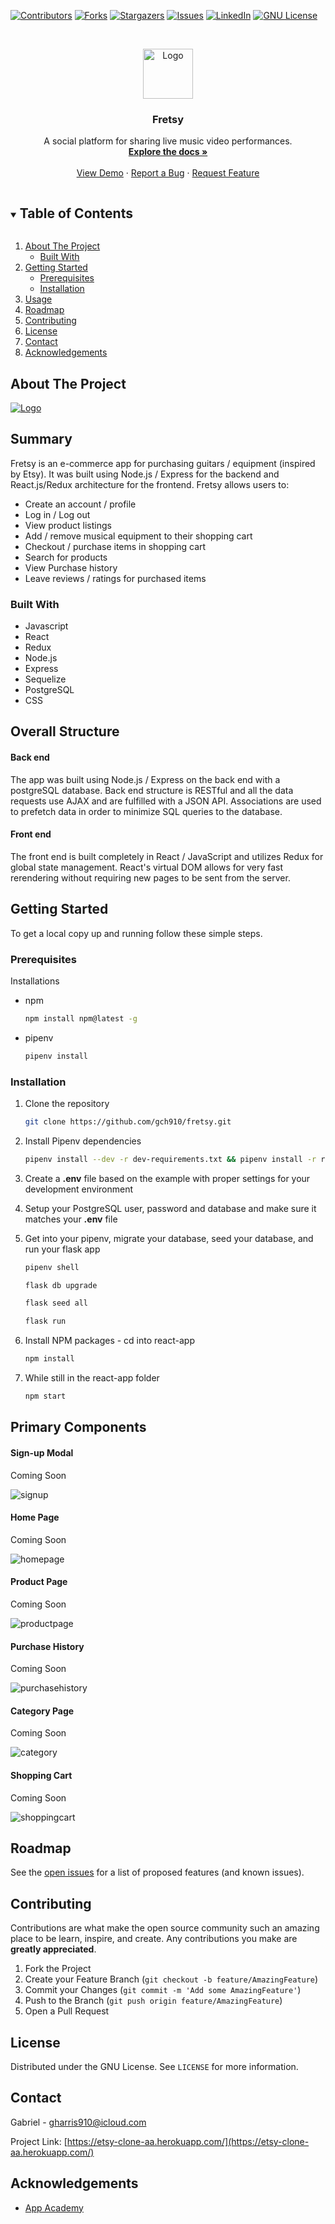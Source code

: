 [![Contributors][contributors-shield]][contributors-url]
[![Forks][forks-shield]][forks-url]
[![Stargazers][stars-shield]][stars-url]
[![Issues][issues-shield]][issues-url]
[![LinkedIn][linkedin-shield]][linkedin-url-gabriel]
[![GNU License][license-shield]][license-url]


<br />
<p align="center">
  <a href="https://etsy-clone-aa.herokuapp.com/">
    <img src="favicon.png" alt="Logo" width="80" height="80">
  </a>

  <h3 align="center">Fretsy</h3>

  <p align="center">
     A social platform for sharing live music video performances.
    <br />
    <a href="https://github.com/gch910/fretsy"><strong>Explore the docs »</strong></a>
    <br />
    <br />
    <a href="https://github.com/gch910/fretsy">View Demo</a>
    ·
    <a href="https://github.com/gch910/fretsy/issues">Report a Bug</a>
    ·
    <a href="https://github.com/gch910/fretsy/issues">Request Feature</a>
  </p>
</p>

<!-- TABLE OF CONTENTS -->
<details open="open">
  <summary><h2 style="display: inline-block">Table of Contents</h2></summary>
  <ol>
    <li>
      <a href="#about-the-project">About The Project</a>
      <ul>
        <li><a href="#built-with">Built With</a></li>
      </ul>
    </li>
    <li>
      <a href="#getting-started">Getting Started</a>
      <ul>
        <li><a href="#prerequisites">Prerequisites</a></li>
        <li><a href="#installation">Installation</a></li>
      </ul>
    </li>
    <li><a href="#usage">Usage</a></li>
    <li><a href="#roadmap">Roadmap</a></li>
    <li><a href="#contributing">Contributing</a></li>
    <li><a href="#license">License</a></li>
    <li><a href="#contact">Contact</a></li>
    <li><a href="#acknowledgements">Acknowledgements</a></li>
  </ol>
</details>

<!-- ABOUT THE PROJECT -->

## About The Project

<a href="https://etsy-clone-aa.herokuapp.com/">
  <img src="https://i.gyazo.com/f195070017f46cca1ceaa0c51d428bf9.jpg" alt="Logo" >
</a>

## Summary

Fretsy is an e-commerce app for purchasing guitars / equipment (inspired by Etsy).  It was built using Node.js / Express for the backend and React.js/Redux architecture for the frontend. Fretsy allows users to:

- Create an account / profile
- Log in / Log out
- View product listings
- Add / remove musical equipment to their shopping cart
- Checkout / purchase items in shopping cart
- Search for products
- View Purchase history
- Leave reviews / ratings for purchased items

### Built With

- Javascript
- React
- Redux
- Node.js
- Express
- Sequelize
- PostgreSQL
- CSS

## Overall Structure

#### Back end
The app was built using Node.js / Express on the back end with a postgreSQL database. Back end structure is RESTful and all the data requests use AJAX and are fulfilled with a JSON API. Associations are used to prefetch data in order to minimize SQL queries to the database.

#### Front end
The front end is built completely in React / JavaScript and utilizes Redux for global state management. React's virtual DOM allows for very fast rerendering without requiring new pages to be sent from the server.


<!-- GETTING STARTED -->

## Getting Started

To get a local copy up and running follow these simple steps.

### Prerequisites

Installations

- npm

  ```sh
  npm install npm@latest -g
  ```

- pipenv

  ```sh
  pipenv install
  ```

### Installation

1. Clone the repository

   ```sh
   git clone https://github.com/gch910/fretsy.git

   ```

2. Install Pipenv dependencies

   ```sh
   pipenv install --dev -r dev-requirements.txt && pipenv install -r requirements.txt
   ```

3. Create a **.env** file based on the example with proper settings for your
   development environment
4. Setup your PostgreSQL user, password and database and make sure it matches your **.env** file

5. Get into your pipenv, migrate your database, seed your database, and run your flask app

   ```bash
   pipenv shell
   ```

   ```bash
   flask db upgrade
   ```

   ```bash
   flask seed all
   ```

   ```bash
   flask run
   ```

6. Install NPM packages - cd into react-app

   ```sh
   npm install
   ```

7. While still in the react-app folder
   ```sh
   npm start
   ```

## Primary Components


#### Sign-up Modal
Coming Soon

![signup]


#### Home Page
Coming Soon 

![homepage]

#### Product Page
Coming Soon

![productpage]

#### Purchase History
Coming Soon

![purchasehistory]

#### Category Page
Coming Soon

![category]

#### Shopping Cart
Coming Soon

![shoppingcart]

<!-- ROADMAP -->

## Roadmap

See the [open issues](https://github.com/gch910/fretsy/issues) for a list of proposed features (and known issues).

<!-- CONTRIBUTING -->

## Contributing

Contributions are what make the open source community such an amazing place to be learn, inspire, and create. Any contributions you make are **greatly appreciated**.

1. Fork the Project
2. Create your Feature Branch (`git checkout -b feature/AmazingFeature`)
3. Commit your Changes (`git commit -m 'Add some AmazingFeature'`)
4. Push to the Branch (`git push origin feature/AmazingFeature`)
5. Open a Pull Request

<!-- LICENSE -->

## License

Distributed under the GNU License. See `LICENSE` for more information.

<!-- CONTACT -->

## Contact

Gabriel - gharris910@icloud.com 

Project Link: [https://etsy-clone-aa.herokuapp.com/](https://etsy-clone-aa.herokuapp.com/)

<!-- ACKNOWLEDGEMENTS -->

## Acknowledgements

- [App Academy](https://www.appacademy.io/)

<!-- MARKDOWN LINKS & IMAGES -->
<!-- https://www.markdownguide.org/basic-syntax/#reference-style-links -->

[signup]: ./readme_images/signup-page-fretsy.PNG
[homepage]: ./readme_images/homepage-fretsy.PNG
[productpage]: ./readme_images/product-page-fretsy.PNG
[purchasehistory]: ./readme_images/purchase-history-fretsy.PNG
[category]: ./readme_images/category-page-fretsy.PNG
[shoppingcart]: ./readme_images/shopping-cart-fretsy.PNG

[contributors-shield]: https://img.shields.io/github/contributors/gch910/fretsy.svg?style=for-the-badge
[contributors-url]: https://github.com/gch910/fretsy/graphs/contributors
[forks-shield]: https://img.shields.io/github/forks/gch910/fretsy.svg?style=for-the-badge
[forks-url]: https://github.com/gch910/fretsy/network/members
[stars-shield]: https://img.shields.io/github/stars/gch910/fretsy.svg?style=for-the-badge
[stars-url]: https://github.com/gch910/fretsy/stargazers
[issues-shield]: https://img.shields.io/github/issues/gch910/fretsy.svg?style=for-the-badge
[issues-url]: https://github.com/gch910/fretsy/issues
[license-shield]: https://img.shields.io/badge/License-GPL%20v3-blue.svg
[license-url]: https://github.com/gch910/fretsy/blob/main/LICENSE
[linkedin-shield]: https://img.shields.io/badge/-LinkedIn-black.svg?style=for-the-badge&logo=linkedin&colorB=555
[linkedin-url-gabriel]: https://www.linkedin.com/in/gabriel-harris-249231208/
[product-screenshot]: images/screenshot.png